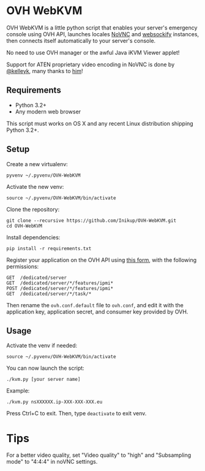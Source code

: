 # OVH WebKVM

OVH WebKVM is a little python script that enables your server's emergency
console using OVH API, launches locales [NoVNC](http://kanaka.github.io/noVNC/)
and [websockify](https://github.com/kanaka/websockify) instances,
then connects itself automatically to your server's console.

No need to use OVH manager or the awful Java iKVM Viewer applet!

Support for ATEN proprietary video encoding in NoVNC is done by
[@kelleyk](https://github.com/kelleyk), many thanks to
[him](https://github.com/kelleyk/noVNC/tree/bmc-support)!

## Requirements

 - Python 3.2+
 - Any modern web browser

This script must works on OS X and any recent Linux distribution shipping
Python 3.2+.

## Setup

Create a new virtualenv:
```
pyvenv ~/.pyvenv/OVH-WebKVM
```

Activate the new venv:
```
source ~/.pyvenv/OVH-WebKVM/bin/activate
```

Clone the repository:
```
git clone --recursive https://github.com/Inikup/OVH-WebKVM.git
cd OVH-WebKVM
```

Install dependencies:
```
pip install -r requirements.txt
```

Register your application on the OVH API using
[this form](https://eu.api.ovh.com/createApp/), with the following permissions:
```
GET  /dedicated/server
GET  /dedicated/server/*/features/ipmi*
POST /dedicated/server/*/features/ipmi*
GET  /dedicated/server/*/task/*
```

Then rename the `ovh.conf.default` file to `ovh.conf`, and edit it with the
application key, application secret, and consumer key provided by OVH.

## Usage

Activate the venv if needed:
```
source ~/.pyvenv/OVH-WebKVM/bin/activate
```

You can now launch the script:
```
./kvm.py [your server name]
```

Example:
```
./kvm.py nsXXXXXX.ip-XXX-XXX-XXX.eu
```

Press Ctrl+C to exit.
Then, type `deactivate` to exit venv.

# Tips

For a better video quality, set "Video quality" to "high" and "Subsampling mode"
to "4:4:4" in noVNC settings.

